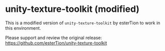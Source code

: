 # unity-texture-toolkit (modified)
This is a modified version of `unity-texture-toolkit` by esterTion to work in this environment.

Please support and review the original release: <https://github.com/esterTion/unity-texture-toolkit>